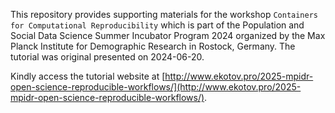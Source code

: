 This repository provides supporting materials for the workshop `Containers for Computational Reproducibility` which is part of the Population and Social Data Science Summer Incubator Program 2024 organized by the Max Planck Institute for Demographic Research in Rostock, Germany. The tutorial was original presented on 2024-06-20.

Kindly access the tutorial website at [http://www.ekotov.pro/2025-mpidr-open-science-reproducible-workflows/](http://www.ekotov.pro/2025-mpidr-open-science-reproducible-workflows/).
